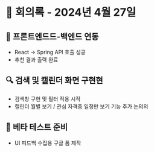 # 📅 회의록 - 2024년 4월 27일

## 🔗 프론트엔드드-백엔드 연동
- React → Spring API 호출 성공
- 추천 결과 출력 완료

## 🔍 검색 및 캘린더 화면 구현현
- 검색창 구현 및 필터 적용 시작
- 캘린더 월별 보기 / 관심 자격증 일정만 보기 기능 추가 논의의

## 🧪 베타 테스트 준비
- UI 피드백 수집용 구글 폼 제작
